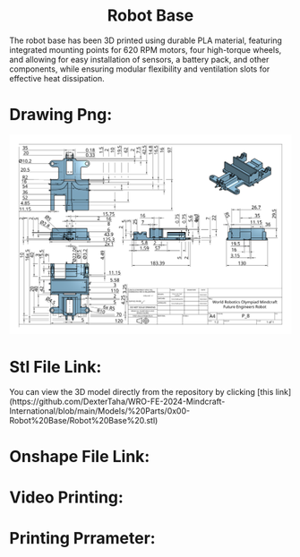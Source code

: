 <div align="center">
  <h1>Robot Base</h1>
</div>
<p>The robot base has been 3D printed using durable PLA material, featuring integrated mounting points for 620 RPM motors, four high-torque wheels, and allowing for easy installation of sensors, a battery pack, and other components, while ensuring modular flexibility and ventilation slots for effective heat dissipation.</p>
<div align="left">
  <h1>Drawing Png:</h1>
  <p align="center">
  <img src="https://github.com/DexterTaha/WRO-FE-2024-Mindcraft-International/blob/main/Models/%20Parts/0x00-Robot%20Base/Drawing%20Robot%20Base.png" alt="banner" width="1500">
</p>
</div>
<div align="left">
  <h1>Stl File Link:</h1>
  You can view the 3D model directly from the repository by clicking [this link](https://github.com/DexterTaha/WRO-FE-2024-Mindcraft-International/blob/main/Models/%20Parts/0x00-Robot%20Base/Robot%20Base%20.stl)
</div>
<div align="left">
  <h1>Onshape File Link:</h1>
</div>
<div align="left">
  <h1>Video Printing:</h1>
</div>
<div align="left">
  <h1>Printing Prrameter:</h1>
</div>
